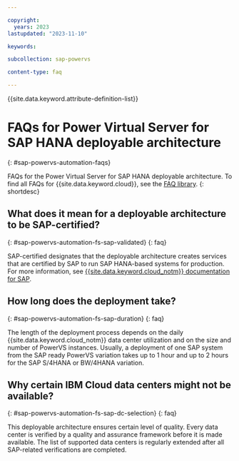 ```yaml
---

copyright:
  years: 2023
lastupdated: "2023-11-10"

keywords:

subcollection: sap-powervs

content-type: faq

---
```



{{site.data.keyword.attribute-definition-list}}


# FAQs for Power Virtual Server for SAP HANA deployable architecture
{: #sap-powervs-automation-faqs}

FAQs for the Power Virtual Server for SAP HANA deployable architecture. To find all FAQs for {{site.data.keyword.cloud}}, see the [FAQ library](/docs/faqs).
{: shortdesc}

## What does it mean for a deployable architecture to be SAP-certified?
{: #sap-powervs-automation-fs-sap-validated}
{: faq}

SAP-certified designates that the deployable architecture creates services that are certified by SAP to run SAP HANA-based systems for production. For more information, see [{{site.data.keyword.cloud_notm}} documentation for SAP](/docs/sap).

## How long does the deployment take?
{: #sap-powervs-automation-fs-sap-duration}
{: faq}

The length of the deployment process depends on the daily {{site.data.keyword.cloud_notm}} data center utilization and on the size and number of PowerVS instances. Usually, a deployment of one SAP system from the SAP ready PowerVS variation takes up to 1 hour and up to 2 hours for the SAP S/4HANA or BW/4HANA variation.

## Why certain IBM Cloud data centers might not be available?
{: #sap-powervs-automation-fs-sap-dc-selection}
{: faq}

This deployable architecture ensures certain level of quality. Every data center is verified by a quality and assurance framework before it is made available. The list of supported data centers is regularly extended after all SAP-related verifications are completed.
